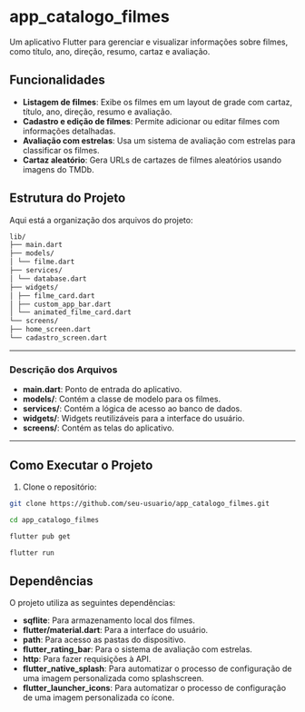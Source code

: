 # app_catalogo_filmes

Um aplicativo Flutter para gerenciar e visualizar informações sobre filmes, como título, ano, direção, resumo, cartaz e avaliação.

## Funcionalidades

- **Listagem de filmes**: Exibe os filmes em um layout de grade com cartaz, título, ano, direção, resumo e avaliação.
- **Cadastro e edição de filmes**: Permite adicionar ou editar filmes com informações detalhadas.
- **Avaliação com estrelas**: Usa um sistema de avaliação com estrelas para classificar os filmes.
- **Cartaz aleatório**: Gera URLs de cartazes de filmes aleatórios usando imagens do TMDb.

## Estrutura do Projeto

Aqui está a organização dos arquivos do projeto:

```markdown
lib/
├── main.dart
├── models/
│ └── filme.dart
├── services/
│ └── database.dart
├── widgets/
│ ├── filme_card.dart
│ ├── custom_app_bar.dart
│ └── animated_filme_card.dart
└── screens/
├── home_screen.dart
└── cadastro_screen.dart
```

---
### Descrição dos Arquivos
- **main.dart**: Ponto de entrada do aplicativo.
- **models/**: Contém a classe de modelo para os filmes.
- **services/**: Contém a lógica de acesso ao banco de dados.
- **widgets/**: Widgets reutilizáveis para a interface do usuário.
- **screens/**: Contém as telas do aplicativo.

---

## Como Executar o Projeto

1. Clone o repositório:

```bash
git clone https://github.com/seu-usuario/app_catalogo_filmes.git
```

```bash
cd app_catalogo_filmes
```

```bash
flutter pub get
```

```bash
flutter run
```
## Dependências
O projeto utiliza as seguintes dependências:

- **sqflite**: Para armazenamento local dos filmes.
- **flutter/material.dart**: Para a interface do usuário.
- **path**: Para acesso as pastas do dispositivo.
- **flutter_rating_bar**: Para o sistema de avaliação com estrelas.
- **http**: Para fazer requisições à API.
- **flutter_native_splash**: Para automatizar o processo de configuração de uma imagem personalizada como splashscreen.
- **flutter_launcher_icons**: Para automatizar o processo de configuração de uma imagem personalizada co ícone.
